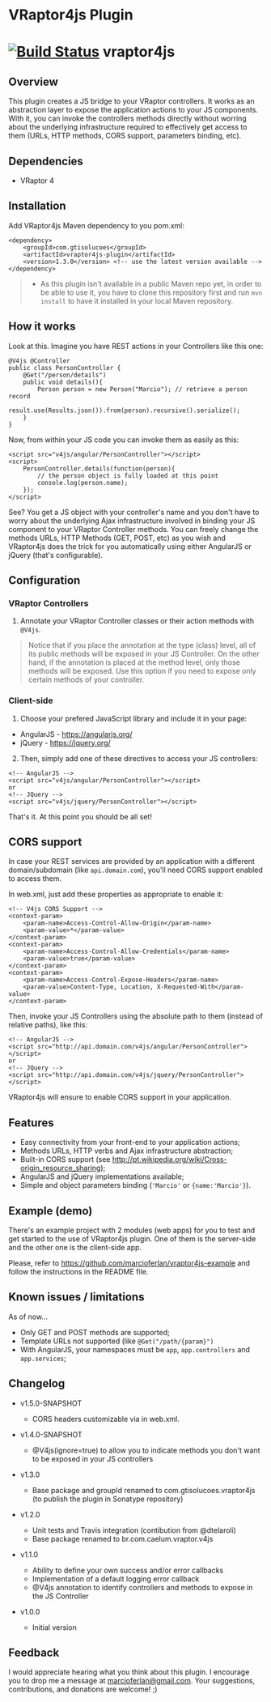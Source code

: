 # VRaptor4js Plugin

[![Build Status](https://travis-ci.org/marcioferlan/vraptor4js-plugin.png?branch=master)](https://travis-ci.org/marcioferlan/vraptor4js-plugin)
vraptor4js
=====

Overview
--------
This plugin creates a JS bridge to your VRaptor controllers. It works as an abstraction layer to expose the application actions to your JS components. With it, you can invoke the controllers methods directly without worring about the underlying infrastructure required to effectively get access to them (URLs, HTTP methods, CORS support, parameters binding, etc).

Dependencies
------------
- VRaptor 4

Installation
------------
Add VRaptor4js Maven dependency to you pom.xml:
```
<dependency>
	<groupId>com.gtisolucoes</groupId>
	<artifactId>vraptor4js-plugin</artifactId>
	<version>1.3.0</version> <!-- use the latest version available -->
</dependency>
```

> * As this plugin isn't available in a public Maven repo yet, in order to be able to use it, you have to clone this repository first and run ```mvn install``` to have it installed in your local Maven repository. 

How it works
------------
Look at this. Imagine you have REST actions in your Controllers like this one: 
```
@V4js @Controller
public class PersonController {
    @Get("/person/details")
    public void details(){
        Person person = new Person("Marcio"); // retrieve a person record
        result.use(Results.json()).from(person).recursive().serialize();
    }
}
```
Now, from within your JS code you can invoke them as easily as this: 
```
<script src="v4js/angular/PersonController"></script>
<script>
    PersonController.details(function(person){
    	// the person object is fully loaded at this point
    	console.log(person.name);
    });
</script>
```
See? You get a JS object with your controller's name and you don't have to worry about the underlying Ajax infrastructure involved in binding your JS component to your VRaptor Controller methods. You can freely change the methods URLs, HTTP Methods (GET, POST, etc) as you wish and VRaptor4js does the trick for you automatically using either AngularJS or jQuery (that's configurable).

Configuration
-------------

### VRaptor Controllers ###

1) Annotate your VRaptor Controller classes or their action methods with ```@V4js```.

> Notice that if you place the annotation at the type (class) level, all of its public methods will be exposed in your JS Controller. On the other hand, if the annotation is placed at the method level, only those methods will be exposed. Use this option if you need to expose only certain methods of your controller.
> 

### Client-side ###

1) Choose your prefered JavaScript library and include it in your page:
- AngularJS - https://angularjs.org/
- jQuery - https://jquery.org/

2) Then, simply add one of these directives to access your JS controllers:

```
<!-- AngularJS -->
<script src="v4js/angular/PersonController"></script>
or
<!-- JQuery -->
<script src="v4js/jquery/PersonController"></script>
```

That's it. At this point you should be all set!

CORS support
------------

In case your REST services are provided by an application with a different domain/subdomain (like ```api.domain.com```), you'll need CORS support enabled to access them.

In web.xml, just add these properties as appropriate to enable it:

```
<!-- V4js CORS Support -->
<context-param>
    <param-name>Access-Control-Allow-Origin</param-name>
    <param-value>*</param-value>
</context-param>
<context-param>
    <param-name>Access-Control-Allow-Credentials</param-name>
    <param-value>true</param-value>
</context-param>
<context-param>
    <param-name>Access-Control-Expose-Headers</param-name>
    <param-value>Content-Type, Location, X-Requested-With</param-value>
</context-param>
```

Then, invoke your JS Controllers using the absolute path to them (instead of relative paths), like this:
```
<!-- AngularJS -->
<script src="http://api.domain.com/v4js/angular/PersonController"></script>
or
<!-- JQuery -->
<script src="http://api.domain.com/v4js/jquery/PersonController"></script>
```
VRaptor4js will ensure to enable CORS support in your application.

Features
--------
- Easy connectivity from your front-end to your application actions;
- Methods URLs, HTTP verbs and Ajax infrastructure abstraction;
- Built-in CORS support (see http://pt.wikipedia.org/wiki/Cross-origin_resource_sharing);
- AngularJS and jQuery implementations available;
- Simple and object parameters binding (```'Marcio'``` or ```{name:'Marcio'}```).


Example (demo)
--------------

There's an example project with 2 modules (web apps) for you to test and get started to the use of VRaptor4js plugin. One of them is the server-side and the other one is the client-side app.

Please, refer to https://github.com/marcioferlan/vraptor4js-example and follow the instructions in the README file.

Known issues / limitations
--------------------------
As of now...
- Only GET and POST methods are supported;
- Template URLs not supported (like ```@Get("/path/{param}")```
- With AngularJS, your namespaces must be ```app```, ```app.controllers``` and ```app.services```;

Changelog
---------
* v1.5.0-SNAPSHOT
	* CORS headers customizable via <context-param> in web.xml.

* v1.4.0-SNAPSHOT
	* @V4js(ignore=true) to allow you to indicate methods you don't want to be exposed in your JS controllers
* v1.3.0
	* Base package and groupId renamed to com.gtisolucoes.vraptor4js (to publish the plugin in Sonatype repository)
* v1.2.0
	* Unit tests and Travis integration (contibution from @dtelaroli)
	* Base package renamed to br.com.caelum.vraptor.v4js
* v1.1.0
	* Ability to define your own success and/or error callbacks
	* Implementation of a default logging error callback
	* @V4js annotation to identify controllers and methods to expose in the JS Controller
* v1.0.0
	* Initial version

Feedback
--------
I would appreciate hearing what you think about this plugin. I encourage you to drop me a message at marcioferlan@gmail.com. Your suggestions, contributions, and donations are welcome! ;)
